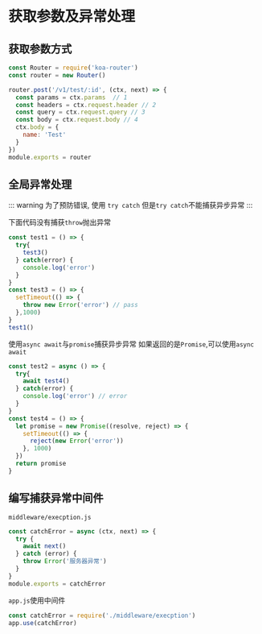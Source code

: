 # 获取参数及异常处理

## 获取参数方式

```js
const Router = require('koa-router')
const router = new Router()

router.post('/v1/test/:id', (ctx, next) => {
  const params = ctx.params  // 1
  const headers = ctx.request.header // 2
  const query = ctx.request.query // 3
  const body = ctx.request.body // 4
  ctx.body = {
    name: 'Test'
  }
})
module.exports = router
```

## 全局异常处理

::: warning
为了预防错误, 使用 `try catch` 但是`try catch`不能捕获异步异常
:::

下面代码没有捕获`throw`抛出异常

```js
const test1 = () => {
  try{
    test3()
  } catch(error) {
    console.log('error')
  }
}
const test3 = () => {
  setTimeout(() => {
    throw new Error('error') // pass
  },1000)
}
test1()
```

使用`async await`与`promise`捕获异步异常
如果返回的是`Promise`,可以使用`async await`

```js
const test2 = async () => {
  try{
    await test4()
  } catch(error) {
    console.log('error') // error
  }
}
const test4 = () => {
  let promise = new Promise((resolve, reject) => {
    setTimeout(() => {
      reject(new Error('error'))
    }, 1000)
  })
  return promise
}
```

## 编写捕获异常中间件

`middleware/execption.js`

```js
const catchError = async (ctx, next) => {
  try {
    await next()
  } catch (error) {
    throw Error('服务器异常')
  }
}
module.exports = catchError
```

`app.js`使用中间件

```js
const catchError = require('./middleware/execption')
app.use(catchError)
```
